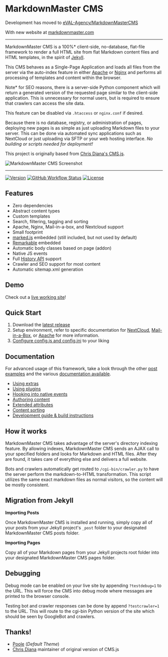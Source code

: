 # MarkdownMaster CMS

Development has moved to [eVAL-Agency/MarkdownMasterCMS](https://github.com/eVAL-Agency/MarkdownMasterCMS)

With new website at [markdownmaster.com](https://markdownmaster.com)

---

MarkdownMaster CMS is a 100%* client-side, no-database, flat-file framework to 
render a full HTML site from flat Markdown content files and HTML templates, 
in the spirit of 
[Jekyll](https://github.com/jekyll/jekyll).

This CMS behaves as a Single-Page Application and loads all files from the server via 
the auto-index feature in either 
[Apache](https://httpd.apache.org/docs/2.4/mod/mod_autoindex.html)
or [Nginx](https://nginx.org/en/docs/http/ngx_http_autoindex_module.html) and performs 
all processing of templates and content within the browser.

Note* for SEO reasons, there is a server-side Python component
which will return a generated version of the requested page similar to the
client-side application.  This is unnecessary for normal users, but is required
to ensure that crawlers can access the site data.

This feature can be disabled via `.htaccess` or `nginx.conf` if desired.

Because there is no database, registry, or administration of pages, 
deploying new pages is as simple as just uploading Markdown files to your server.
This can be done via automated sync applications such as NextCloud or just uploading
via SFTP or your web hosting interface.  _No building or scripts needed for deployment!_

This project is originally based from
[Chris Diana's CMS.js](https://github.com/chrisdiana/cms.js).


![MarkdownMaster CMS Screenshot](img/screenshot.png)

-----

[![Version](https://img.shields.io/github/package-json/v/cdp1337/markdownmaster.svg)](https://github.com/cdp1337/markdownmaster/releases)
[![GitHub Workflow Status](https://img.shields.io/github/actions/workflow/status/cdp1337/markdownmaster/test.yml?branch=main)](https://github.com/cdp1337/markdownmaster/actions)
[![License](https://img.shields.io/github/license/cdp1337/markdownmaster.svg)](https://github.com/cdp1337/markdownmaster/blob/main/LICENSE.md)


## Features

* Zero dependencies
* Abstract content types
* Custom templates
* Search, filtering, tagging and sorting
* Apache, Nginx, Mail-in-a-box, and Nextcloud support
* Small footprint
* [marked.js](https://github.com/markedjs/marked) embedded (still included, but not 
  used by default)
* [Remarkable](https://github.com/jonschlinkert/remarkable) embedded
* Automatic body classes based on page (addon)
* Native JS events
* Full [History API](https://developer.mozilla.org/en-US/docs/Web/API/History) support
* Crawler and SEO support for most content
* Automatic sitemap.xml generation


## Demo

Check out a [live working site](https://veraciousnetwork.com)!


## Quick Start

1. Download the [latest release](https://github.com/cdp1337/markdownmaster/releases/latest)
2. Setup environment, refer to specific documentation for 
   [NextCloud](docs/INSTALL.nextcloud-nginx.md),
   [Mail-in-a-Box](docs/INSTALL.mailinabox.md),
   or [Apache](docs/INSTALL.apache.md) for more information.
3. [Configure config.js and config.ini](docs/site-configuration.md) to your liking


## Documentation

For advanced usage of this framework, 
take a look through the other [post examples](examples/posts/) and the various
[documentation available](docs/).

* [Using extras](docs/extras-overview.md)
* [Using plugins](docs/plugins-overview.md)
* [Hooking into native events](docs/document-events.md)
* [Authoring content](docs/authoring-pages.md)
* [Extended attributes](docs/markdown-extended-attributes.md)
* [Content sorting](docs/sorting.md)
* [Development guide & build instructions](docs/development.md)


## How it works

MarkdownMaster CMS takes advantage of the server's directory indexing feature. 
By allowing indexes, MarkdownMaster CMS sends an AJAX call to your specified folders 
and looks for Markdown and HTML files.
After they are found, it takes care of everything else and delivers a full website.

Bots and crawlers automatically get routed to `/cgi-bin/crawler.py` to have the 
server perform the markdown-to-HTML transformation. 
This script utilizes the same exact markdown files as normal visitors, 
so the content will be mostly consistent.


## Migration from Jekyll

**Importing Posts**

Once MarkdownMaster CMS is installed and running, simply copy all of your posts 
from your Jekyll project's `_post` folder to your designated MarkdownMaster CMS posts folder.

**Importing Pages**

Copy all of your Markdown pages from your Jekyll projects root folder into your 
designated MarkdownMaster CMS pages folder.

## Debugging

Debug mode can be enabled on your live site by appending `?testdebug=1` to the URL.
This will force the CMS into debug mode where messages are printed to the browser console.

Testing bot and crawler responses can be done by append `?testcrawler=1` to the URL.
This will route to the cgi-bin Python version of the site which should be seen by 
GoogleBot and crawlers.

## Thanks!

* [Poole](https://github.com/poole/poole) (*Default Theme*)
* [Chris Diana](https://github.com/chrisdiana) maintainer of original version of CMS.js

